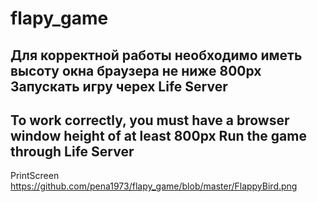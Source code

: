 # flapy_game

Для корректной работы необходимо иметь высоту окна браузера не ниже 800px
Запускать игру черех Life Server
--------------------------------------------------------------------------
To work correctly, you must have a browser window height of at least 800px
Run the game through Life Server
-------------------------------------------------------------------------

PrintScreen
https://github.com/pena1973/flapy_game/blob/master/FlappyBird.png